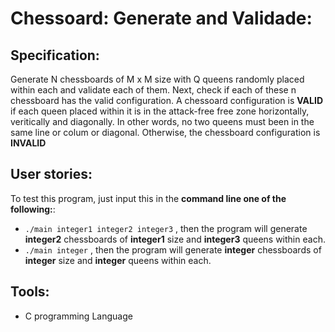 # Chessoard: Generate and Validade:

## Specification:
Generate N chessboards of M x M size with Q queens randomly placed within each and validate each of them.
Next, check if each of these n chessboard has the valid configuration. 
A chessoard configuration is <strong>VALID</strong> if each queen placed within it is in the attack-free free zone horizontally, veritically and diagonally.
In other words, no two queens must been in the same line or colum or diagonal.
Otherwise, the chessboard configuration is <strong>INVALID</strong>

## User stories:
To test this program, just input this in the <strong>command line one of the following:</strong>: 
- <code>./main integer1 integer2 integer3</code> , 
then the program will generate <strong>integer2</strong> chessboards of <strong>integer1</strong> size and <strong>integer3</strong> queens within each.
- <code>./main integer</code> ,
then the program will generate <strong>integer</strong> chessboards of <strong>integer</strong> size and <strong>integer</strong> queens within each.

## Tools:
- C programming Language
